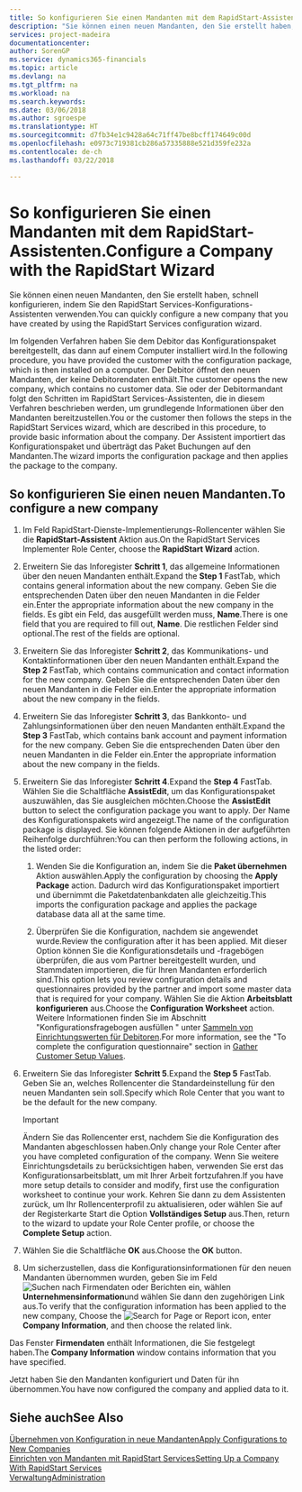 ```yaml
---
title: So konfigurieren Sie einen Mandanten mit dem RapidStart-Assistenten | Microsoft Docs
description: "Sie können einen neuen Mandanten, den Sie erstellt haben, schnell konfigurieren, indem Sie den RapidStart Services-Konfigurations-Assistenten verwenden."
services: project-madeira
documentationcenter: 
author: SorenGP
ms.service: dynamics365-financials
ms.topic: article
ms.devlang: na
ms.tgt_pltfrm: na
ms.workload: na
ms.search.keywords: 
ms.date: 03/06/2018
ms.author: sgroespe
ms.translationtype: HT
ms.sourcegitcommit: d7fb34e1c9428a64c71ff47be8bcff174649c00d
ms.openlocfilehash: e0973c719381cb286a57335888e521d359fe232a
ms.contentlocale: de-ch
ms.lasthandoff: 03/22/2018

---
```

# <a name="configure-a-company-with-the-rapidstart-wizard"></a><span data-ttu-id="d8b16-103">So konfigurieren Sie einen Mandanten mit dem RapidStart-Assistenten.</span><span class="sxs-lookup"><span data-stu-id="d8b16-103">Configure a Company with the RapidStart Wizard</span></span>
<span data-ttu-id="d8b16-104">Sie können einen neuen Mandanten, den Sie erstellt haben, schnell konfigurieren, indem Sie den RapidStart Services-Konfigurations-Assistenten verwenden.</span><span class="sxs-lookup"><span data-stu-id="d8b16-104">You can quickly configure a new company that you have created by using the RapidStart Services configuration wizard.</span></span>

<span data-ttu-id="d8b16-105">Im folgenden Verfahren haben Sie dem Debitor das Konfigurationspaket bereitgestellt, das dann auf einem Computer installiert wird.</span><span class="sxs-lookup"><span data-stu-id="d8b16-105">In the following procedure, you have provided the customer with the configuration package, which is then installed on a computer.</span></span> <span data-ttu-id="d8b16-106">Der Debitor öffnet den neuen Mandanten, der keine Debitorendaten enthält.</span><span class="sxs-lookup"><span data-stu-id="d8b16-106">The customer opens the new company, which contains no customer data.</span></span> <span data-ttu-id="d8b16-107">Sie oder der Debitormandant folgt den Schritten im RapidStart Services-Assistenten, die in diesem Verfahren beschrieben werden, um grundlegende Informationen über den Mandanten bereitzustellen.</span><span class="sxs-lookup"><span data-stu-id="d8b16-107">You or the customer then follows the steps in the RapidStart Services wizard, which are described in this procedure, to provide basic information about the company.</span></span> <span data-ttu-id="d8b16-108">Der Assistent importiert das Konfigurationspaket und überträgt das Paket Buchungen auf den Mandanten.</span><span class="sxs-lookup"><span data-stu-id="d8b16-108">The wizard imports the configuration package and then applies the package to the company.</span></span>  

## <a name="to-configure-a-new-company"></a><span data-ttu-id="d8b16-109">So konfigurieren Sie einen neuen Mandanten.</span><span class="sxs-lookup"><span data-stu-id="d8b16-109">To configure a new company</span></span>  
1. <span data-ttu-id="d8b16-110">Im Feld RapidStart-Dienste-Implementierungs-Rollencenter wählen Sie die **RapidStart-Assistent** Aktion aus.</span><span class="sxs-lookup"><span data-stu-id="d8b16-110">On the RapidStart Services Implementer Role Center, choose the **RapidStart Wizard** action.</span></span>  
2. <span data-ttu-id="d8b16-111">Erweitern Sie das Inforegister **Schritt 1**, das allgemeine Informationen über den neuen Mandanten enthält.</span><span class="sxs-lookup"><span data-stu-id="d8b16-111">Expand the **Step 1** FastTab, which contains general information about the new company.</span></span> <span data-ttu-id="d8b16-112">Geben Sie die entsprechenden Daten über den neuen Mandanten in die Felder ein.</span><span class="sxs-lookup"><span data-stu-id="d8b16-112">Enter the appropriate information about the new company in the fields.</span></span> <span data-ttu-id="d8b16-113">Es gibt ein Feld, das ausgefüllt werden muss, **Name**.</span><span class="sxs-lookup"><span data-stu-id="d8b16-113">There is one field that you are required to fill out, **Name**.</span></span> <span data-ttu-id="d8b16-114">Die restlichen Felder sind optional.</span><span class="sxs-lookup"><span data-stu-id="d8b16-114">The rest of the fields are optional.</span></span>  
3. <span data-ttu-id="d8b16-115">Erweitern Sie das Inforegister **Schritt 2**, das Kommunikations- und Kontaktinformationen über den neuen Mandanten enthält.</span><span class="sxs-lookup"><span data-stu-id="d8b16-115">Expand the **Step 2** FastTab, which contains communication and contact information for the new company.</span></span> <span data-ttu-id="d8b16-116">Geben Sie die entsprechenden Daten über den neuen Mandanten in die Felder ein.</span><span class="sxs-lookup"><span data-stu-id="d8b16-116">Enter the appropriate information about the new company in the fields.</span></span>
4. <span data-ttu-id="d8b16-117">Erweitern Sie das Inforegister **Schritt 3**, das Bankkonto- und Zahlungsinformationen über den neuen Mandanten enthält.</span><span class="sxs-lookup"><span data-stu-id="d8b16-117">Expand the **Step 3** FastTab, which contains bank account and payment information for the new company.</span></span> <span data-ttu-id="d8b16-118">Geben Sie die entsprechenden Daten über den neuen Mandanten in die Felder ein.</span><span class="sxs-lookup"><span data-stu-id="d8b16-118">Enter the appropriate information about the new company in the fields.</span></span>  
5. <span data-ttu-id="d8b16-119">Erweitern Sie das Inforegister **Schritt 4**.</span><span class="sxs-lookup"><span data-stu-id="d8b16-119">Expand the **Step 4** FastTab.</span></span> <span data-ttu-id="d8b16-120">Wählen Sie die Schaltfläche **AssistEdit**, um das Konfigurationspaket auszuwählen, das Sie ausgleichen möchten.</span><span class="sxs-lookup"><span data-stu-id="d8b16-120">Choose the **AssistEdit** button to select the configuration package you want to apply.</span></span> <span data-ttu-id="d8b16-121">Der Name des Konfigurationspakets wird angezeigt.</span><span class="sxs-lookup"><span data-stu-id="d8b16-121">The name of the configuration package is displayed.</span></span> <span data-ttu-id="d8b16-122">Sie können folgende Aktionen in der aufgeführten Reihenfolge durchführen:</span><span class="sxs-lookup"><span data-stu-id="d8b16-122">You can then perform the following actions, in the listed order:</span></span>  

    1. <span data-ttu-id="d8b16-123">Wenden Sie die Konfiguration an, indem Sie die **Paket übernehmen** Aktion auswählen.</span><span class="sxs-lookup"><span data-stu-id="d8b16-123">Apply the configuration by choosing the **Apply Package** action.</span></span> <span data-ttu-id="d8b16-124">Dadurch wird das Konfigurationspaket importiert und übernimmt die Paketdatenbankdaten alle gleichzeitig.</span><span class="sxs-lookup"><span data-stu-id="d8b16-124">This imports the configuration package and applies the package database data all at the same time.</span></span>  

    2. <span data-ttu-id="d8b16-125">Überprüfen Sie die Konfiguration, nachdem sie angewendet wurde.</span><span class="sxs-lookup"><span data-stu-id="d8b16-125">Review the configuration after it has been applied.</span></span> <span data-ttu-id="d8b16-126">Mit dieser Option können Sie die Konfigurationsdetails und -fragebögen überprüfen, die aus vom Partner bereitgestellt wurden, und Stammdaten importieren, die für Ihren Mandanten erforderlich sind.</span><span class="sxs-lookup"><span data-stu-id="d8b16-126">This option lets you review configuration details and questionnaires provided by the partner and import some master data that is required for your company.</span></span> <span data-ttu-id="d8b16-127">Wählen Sie die Aktion **Arbeitsblatt konfigurieren** aus.</span><span class="sxs-lookup"><span data-stu-id="d8b16-127">Choose the **Configuration Worksheet** action.</span></span> <span data-ttu-id="d8b16-128">Weitere Informationen finden Sie im Abschnitt "Konfigurationsfragebogen ausfüllen " unter [Sammeln von Einrichtungswerten für Debitoren](admin-gather-customer-setup-values.md).</span><span class="sxs-lookup"><span data-stu-id="d8b16-128">For more information, see the "To complete the configuration questionnaire" section in [Gather Customer Setup Values](admin-gather-customer-setup-values.md).</span></span>  

6. <span data-ttu-id="d8b16-129">Erweitern Sie das Inforegister **Schritt 5**.</span><span class="sxs-lookup"><span data-stu-id="d8b16-129">Expand the **Step 5** FastTab.</span></span> <span data-ttu-id="d8b16-130">Geben Sie an, welches Rollencenter die Standardeinstellung für den neuen Mandanten sein soll.</span><span class="sxs-lookup"><span data-stu-id="d8b16-130">Specify which Role Center that you want to be the default for the new company.</span></span>  

    > [!IMPORTANT]  
    >  <span data-ttu-id="d8b16-131">Ändern Sie das Rollencenter erst, nachdem Sie die Konfiguration des Mandanten abgeschlossen haben.</span><span class="sxs-lookup"><span data-stu-id="d8b16-131">Only change your Role Center after you have completed configuration of the company.</span></span> <span data-ttu-id="d8b16-132">Wenn Sie weitere Einrichtungsdetails zu berücksichtigen haben, verwenden Sie erst das Konfigurationsarbeitsblatt, um mit Ihrer Arbeit fortzufahren.</span><span class="sxs-lookup"><span data-stu-id="d8b16-132">If you have more setup details to consider and modify, first use the configuration worksheet to continue your work.</span></span> <span data-ttu-id="d8b16-133">Kehren Sie dann zu dem Assistenten zurück, um Ihr Rollencenterprofil zu aktualisieren, oder wählen Sie auf der Registerkarte Start die Option **Vollständiges Setup** aus.</span><span class="sxs-lookup"><span data-stu-id="d8b16-133">Then, return to the wizard to update your Role Center profile, or choose the **Complete Setup** action.</span></span>

7. <span data-ttu-id="d8b16-134">Wählen Sie die Schaltfläche **OK** aus.</span><span class="sxs-lookup"><span data-stu-id="d8b16-134">Choose the **OK** button.</span></span>  
8. <span data-ttu-id="d8b16-135">Um sicherzustellen, dass die Konfigurationsinformationen für den neuen Mandanten übernommen wurden, geben Sie im Feld ![Suchen nach Firmendaten oder Berichten](media/ui-search/search_small.png "Suchen nach Firmendaten oder Berichten") ein, wählen **Unternehmensinformation**und wählen Sie dann den zugehörigen Link aus.</span><span class="sxs-lookup"><span data-stu-id="d8b16-135">To verify that the configuration information has been applied to the new company, Choose the ![Search for Page or Report](media/ui-search/search_small.png "Search for Page or Report icon") icon, enter **Company Information**, and then choose the related link.</span></span>

<span data-ttu-id="d8b16-136">Das Fenster **Firmendaten** enthält Informationen, die Sie festgelegt haben.</span><span class="sxs-lookup"><span data-stu-id="d8b16-136">The **Company Information** window contains information that you have specified.</span></span>   

<span data-ttu-id="d8b16-137">Jetzt haben Sie den Mandanten konfiguriert und Daten für ihn übernommen.</span><span class="sxs-lookup"><span data-stu-id="d8b16-137">You have now configured the company and applied data to it.</span></span>  

## <a name="see-also"></a><span data-ttu-id="d8b16-138">Siehe auch</span><span class="sxs-lookup"><span data-stu-id="d8b16-138">See Also</span></span>  
[<span data-ttu-id="d8b16-139">Übernehmen von Konfiguration in neue Mandanten</span><span class="sxs-lookup"><span data-stu-id="d8b16-139">Apply Configurations to New Companies</span></span>](admin-apply-configuration-to-new-companies.md)  
[<span data-ttu-id="d8b16-140">Einrichten von Mandanten mit RapidStart Services</span><span class="sxs-lookup"><span data-stu-id="d8b16-140">Setting Up a Company With RapidStart Services</span></span>](admin-set-up-a-company-with-rapidstart.md)  
[<span data-ttu-id="d8b16-141">Verwaltung</span><span class="sxs-lookup"><span data-stu-id="d8b16-141">Administration</span></span>](admin-setup-and-administration.md)


